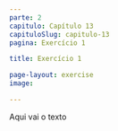 ```yaml
---
parte: 2
capitulo: Capítulo 13
capituloSlug: capitulo-13
pagina: Exercício 1

title: Exercício 1

page-layout: exercise
image:

---
```


Aqui vai o texto
